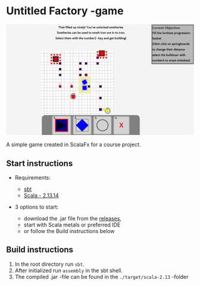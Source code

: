 # Untitled Factory -game

![](./assets/image.png)

A simple game created in ScalaFx for a course project.

## Start instructions

- Requirements:

  - [sbt](https://www.scala-sbt.org/)
  - [Scala - 2.13.14](https://www.scala-lang.org/)

- 3 options to start:
  - download the .jar file from the [releases](https://github.com/tinojdev/untitledfactory/releases/tag/release),
  - start with Scala metals or preferred IDE
  - or follow the Build instructions below

## Build instructions

1. In the root directory run `sbt`.
2. After initialized run `assembly` in the sbt shell.
3. The compiled .jar -file can be found in the `./target/scala-2.13` -folder
